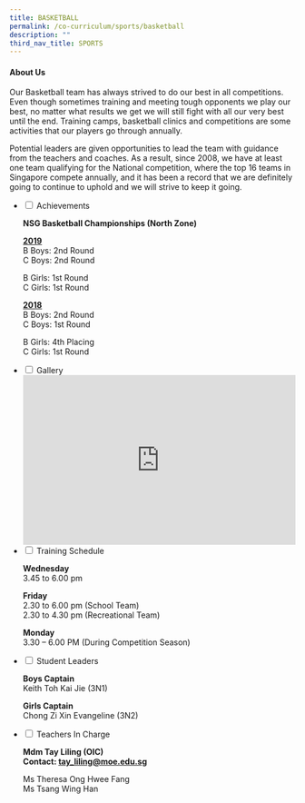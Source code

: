 ```yaml
---
title: BASKETBALL
permalink: /co-curriculum/sports/basketball
description: ""
third_nav_title: SPORTS
---
```

<h4><strong>About Us</strong></h4>
<p>Our Basketball team has always strived to do our best in all competitions. Even though sometimes training and meeting tough opponents we play our best, no matter what results we get we will still fight with all our very best until the end. Training camps, basketball clinics and competitions are some activities that our players go through annually.</p>
<p>Potential leaders are given opportunities to lead the team with guidance from the teachers and coaches. As a result, since 2008, we have at least one team qualifying for the National competition, where the top 16 teams in Singapore compete annually, and it has been a record that we are definitely going to continue to uphold and we will strive to keep it going.&nbsp;</p>
<ul class="jekyllcodex_accordion">
<li><input id="accordion3" type="checkbox" /> <label for="accordion3">Achievements</label>
<div>
<p><strong>NSG Basketball Championships (North Zone)</strong></p>
<p><u><strong>2019<br /></strong></u>B Boys: 2nd Round&nbsp;<br />C Boys: 2nd Round</p>
<p>B Girls: 1st Round <br />C Girls: 1st Round</p>
<p><u><strong>2018<br /></strong></u>B Boys: 2nd Round&nbsp;<br />C Boys: 1st Round</p>
<p>B Girls: 4th Placing<br />C Girls: 1st Round</p>
</div>
</li>
<li><input id="accordion5" type="checkbox" /> <label for="accordion5">Gallery</label>
<div>
<iframe src="https://docs.google.com/presentation/d/e/2PACX-1vST3o-BkPU_2wDXqQ5Okosq6nMHzzdawABFrDT9RfeFNubw8JYuJJp-nssj8Dlwu4VdVFl0mfQJzEJe/embed?start=false&loop=false&delayms=5000" frameborder="0" width="480" height="299" allowfullscreen="true"></iframe>
</div>
</li>
<li><input id="accordion6" type="checkbox" /> <label for="accordion6">Training Schedule</label>
<div>
<p><strong>Wednesday</strong><br />3.45 to 6.00 pm</p>
<p><strong>Friday<br /></strong>2.30 to 6.00 pm (School Team)<br />2.30 to 4.30 pm (Recreational Team)</p>
<p><strong>Monday<br /></strong>3.30 &ndash; 6.00 PM (During Competition Season)</p>
</div>
</li>
<li><input id="accordion7" type="checkbox" /> <label for="accordion7">Student Leaders</label>
<div>
<p><strong>Boys Captain<br /></strong>Keith Toh Kai Jie (3N1)</p>
<p><strong>Girls Captain<br /></strong>Chong Zi Xin Evangeline (3N2)</p>
</div>
</li>
<li><input id="accordion8" type="checkbox" /> <label for="accordion8">Teachers In Charge</label>
<div>
<p><strong>Mdm Tay Liling (OIC)<br />Contact:&nbsp;<a href="mailto:tay_liling@moe.edu.sg" target="">tay_liling@moe.edu.sg</a></strong></p>
<p>Ms Theresa Ong Hwee Fang<br />Ms Tsang Wing Han</p>
</div>
</li>
</ul>